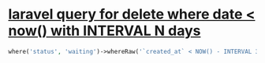 # [laravel query for delete where date < now() with INTERVAL N days](https://stackoverflow.com/a/38796731)

```php
where('status', 'waiting')->whereRaw('`created_at` < NOW() - INTERVAL 3 HOURS');
```